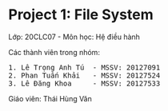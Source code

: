 # Project 1: File System

Lớp: 20CLC07 - Môn học: Hệ điều hành

Các thành viên trong nhóm:
<pre>
1. Lê Trọng Anh Tú  - MSSV: 20127091
2. Phan Tuấn Khải   - MSSV: 20127524
3. Lê Đăng Khoa     - MSSV: 20127533
</pre>

Giáo viên: Thái Hùng Văn
